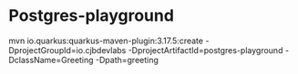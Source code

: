 # Postgres-playground
mvn io.quarkus:quarkus-maven-plugin:3.17.5:create -DprojectGroupId=io.cjbdevlabs -DprojectArtifactId=postgres-playground -DclassName=Greeting -Dpath=greeting